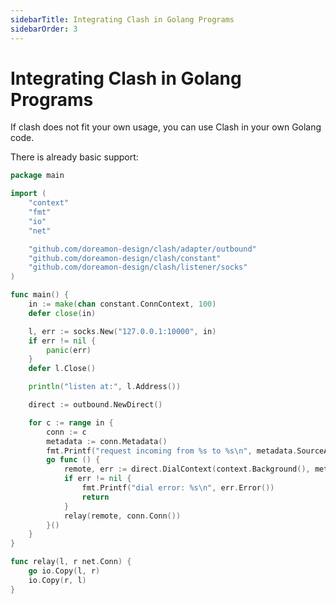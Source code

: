 ```yaml
---
sidebarTitle: Integrating Clash in Golang Programs
sidebarOrder: 3
---
```


# Integrating Clash in Golang Programs

If clash does not fit your own usage, you can use Clash in your own Golang code.

There is already basic support:

```go
package main

import (
	"context"
	"fmt"
	"io"
	"net"

	"github.com/doreamon-design/clash/adapter/outbound"
	"github.com/doreamon-design/clash/constant"
	"github.com/doreamon-design/clash/listener/socks"
)

func main() {
	in := make(chan constant.ConnContext, 100)
	defer close(in)

	l, err := socks.New("127.0.0.1:10000", in)
	if err != nil {
		panic(err)
	}
	defer l.Close()

	println("listen at:", l.Address())

	direct := outbound.NewDirect()

	for c := range in {
		conn := c
		metadata := conn.Metadata()
		fmt.Printf("request incoming from %s to %s\n", metadata.SourceAddress(), metadata.RemoteAddress())
		go func () {
			remote, err := direct.DialContext(context.Background(), metadata)
			if err != nil {
				fmt.Printf("dial error: %s\n", err.Error())
				return
			}
			relay(remote, conn.Conn())
		}()
	}
}

func relay(l, r net.Conn) {
	go io.Copy(l, r)
	io.Copy(r, l)
}
```
